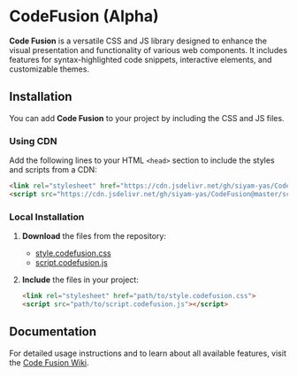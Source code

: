 # CodeFusion (Alpha)

**Code Fusion** is a versatile CSS and JS library designed to enhance the visual presentation and functionality of various web components. It includes features for syntax-highlighted code snippets, interactive elements, and customizable themes. 



## Installation

You can add **Code Fusion** to your project by including the CSS and JS files. 

### Using CDN

Add the following lines to your HTML `<head>` section to include the styles and scripts from a CDN:

```html
<link rel="stylesheet" href="https://cdn.jsdelivr.net/gh/siyam-yas/CodeFusion@master/style.codefusion.css">
<script src="https://cdn.jsdelivr.net/gh/siyam-yas/CodeFusion@master/script.codefusion.js"></script>
```

### Local Installation

1. **Download** the files from the repository:
   - [style.codefusion.css](https://cdn.jsdelivr.net/gh/siyam-yas/CodeFusion@master/style.codefusion.css)
   - [script.codefusion.js](https://cdn.jsdelivr.net/gh/siyam-yas/CodeFusion@master/script.codefusion.js)

2. **Include** the files in your project:

   ```html
   <link rel="stylesheet" href="path/to/style.codefusion.css">
   <script src="path/to/script.codefusion.js"></script>
   ```

## Documentation

For detailed usage instructions and to learn about all available features, visit the [Code Fusion Wiki](https://github.com/siyam-yas/CodeFusion/wiki). 
